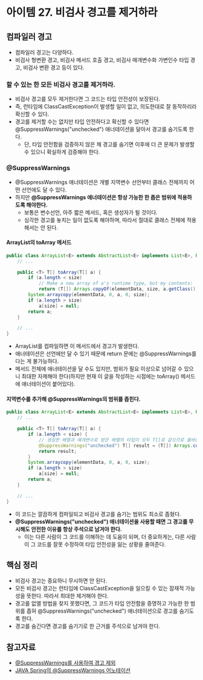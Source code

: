 # 아이템 27. 비검사 경고를 제거하라

## 컴파일러 경고

- 컴파일러 경고는 다양하다.
- 비검사 형변환 경고, 비검사 메서드 호출 경고, 비검사 매개변수화 가변인수 타입 경고, 비검사 변환 경고 등이 있다.

### 할 수 있는 한 모든 비검사 경고를 제거하라.

- 비검사 경고를 모두 제거한다면 그 코드는 타입 안전성이 보장된다.
- 즉, 런타임에 ClassCastException이 발생할 일이 없고, 의도한대로 잘 동작하리라 확신할 수 있다.
- 경고를 제거할 수는 없지만 타입 안전하다고 확신할 수 있다면 @SuppressWarnings("unchecked") 애너테이션을 달아서 경고를 숨기도록 한다.
    - 단, 타입 안전함을 검증하지 않은 채 경고를 숨기면 이후에 더 큰 문제가 발생할 수 있으니 확실하게 검증해야 한다.

### @SuppressWarnings

- @SuppressWarnings 애너테이션은 개별 지역변수 선언부터 클래스 전체까지 어떤 선언에도 달 수 있다.
- 하지만 **@SuppressWarnings 애너테이션은 항상 가능한 한 좁은 범위에 적용하도록 해야한다.**
    - 보통은 변수선언, 아주 짧은 메서드, 혹은 생성자가 될 것이다.
    - 심각한 경고를 놓치는 일이 없도록 해야하며, 따라서 절대로 클래스 전체에 적용해서는 안 된다.

#### ArrayList의 toArray 메서드

```java
public class ArrayList<E> extends AbstractList<E> implements List<E>, RandomAccess, Cloneable, java.io.Serializable {
    // ...

    public <T> T[] toArray(T[] a) {
        if (a.length < size)
            // Make a new array of a's runtime type, but my contents:
            return (T[]) Arrays.copyOf(elementData, size, a.getClass());
        System.arraycopy(elementData, 0, a, 0, size);
        if (a.length > size)
            a[size] = null;
        return a;
    }

    // ...
}
```

- ArrayList를 컴파일하면 이 메서드에서 경고가 발생한다.
- 애너테이션은 선언에만 달 수 있기 때문에 return 문에는 @SuppressWarnings를 다는 게 불가능하다.
- 메서드 전체에 애너테이션을 달 수도 있지만, 범위가 필요 이상으로 넘어갈 수 있으니 최대한 자제해야 한다(하지만 현재 이 글을 작성하는 시점에는 toArray() 메서드에 애너테이션이 붙어있다).

#### 지역변수를 추가해 @SuppressWarnings의 범위를 좁힌다.

```java
public class ArrayList<E> extends AbstractList<E> implements List<E>, RandomAccess, Cloneable, java.io.Serializable {
    // ...

    public <T> T[] toArray(T[] a) {
        if (a.length < size) {
            // 생성한 배열과 매개변수로 받은 배열의 타입이 모두 T[]로 같으므로 올바른 형변환이다.
            @SuppressWarnings("unchecked") T[] result = (T[]) Arrays.copyOf(elementData, size, a.getClass());
            return result;
        }
        System.arraycopy(elementData, 0, a, 0, size);
        if (a.length > size)
            a[size] = null;
        return a;
    }

    // ...
}
```

- 이 코드는 깔끔하게 컴파일되고 비검사 경고를 숨기는 범위도 최소로 좁혔다.
- **@SuppressWarnings("unchecked") 애너테이션을 사용할 때면 그 경고를 무시해도 안전한 이유를 항상 주석으로 남겨야 한다.**
    - 이는 다른 사람이 그 코드를 이해하는 데 도움이 되며, 더 중요하게는, 다른 사람이 그 코드를 잘못 수정하여 타입 안전성을 잃는 상황을 줄여준다.

## 핵심 정리

- 비검사 경고는 중요하니 무시하면 안 된다.
- 모든 비검사 경고는 런타임에 ClassCastException을 일으킬 수 있는 잠재적 가능성을 뜻한다. 따라서 최대한 제거해야 한다.
- 경고를 없앨 방법을 찾지 못했다면, 그 코드가 타입 안전함을 증명하고 가능한 한 범위를 좁혀 @SuppressWarnings("unchecked") 애너테이션으로 경고를 숨기도록 한다.
- 경고를 숨긴다면 경고를 숨기기로 한 근거를 주석으로 남겨야 한다.

## 참고자료

- [@SuppressWarnings를 사용하여 경고 제외](https://www.ibm.com/docs/ko/adfz/developer-for-zos/9.5.1?topic=code-excluding-warnings)
- [JAVA Spring의 @SuppressWarnings 어노테이션](https://haranglog.tistory.com/3)